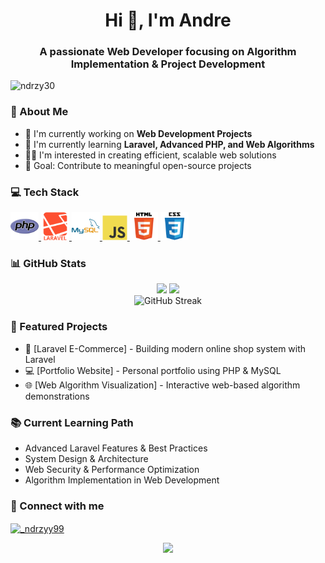 <h1 align="center">Hi 👋, I'm Andre</h1>
<h3 align="center">A passionate Web Developer focusing on Algorithm Implementation & Project Development</h3>

<p align="left"> <img src="https://komarev.com/ghpvc/?username=ndrzy30&label=Profile%20views&color=0e75b6&style=flat" alt="ndrzy30" /> </p>

### 🚀 About Me
- 🔭 I'm currently working on **Web Development Projects**
- 🌱 I'm currently learning **Laravel, Advanced PHP, and Web Algorithms**
- 👨‍💻 I'm interested in creating efficient, scalable web solutions
- 🎯 Goal: Contribute to meaningful open-source projects

### 💻 Tech Stack
<p align="left">
  <!-- Backend -->
  <a href="https://www.php.net" target="_blank">
    <img src="https://raw.githubusercontent.com/devicons/devicon/master/icons/php/php-original.svg" alt="php" width="45" height="45"/>
  </a>
  <a href="https://laravel.com" target="_blank">
    <img src="https://raw.githubusercontent.com/devicons/devicon/master/icons/laravel/laravel-plain-wordmark.svg" alt="laravel" width="45" height="45"/>
  </a>
  <a href="https://www.mysql.com/" target="_blank">
    <img src="https://raw.githubusercontent.com/devicons/devicon/master/icons/mysql/mysql-original-wordmark.svg" alt="mysql" width="45" height="45"/>
  </a>
  
  <!-- Frontend -->
  <a href="https://developer.mozilla.org/en-US/docs/Web/JavaScript" target="_blank">
    <img src="https://raw.githubusercontent.com/devicons/devicon/master/icons/javascript/javascript-original.svg" alt="javascript" width="40" height="40"/>
  </a>
  <a href="https://www.w3.org/html/" target="_blank">
    <img src="https://raw.githubusercontent.com/devicons/devicon/master/icons/html5/html5-original-wordmark.svg" alt="html5" width="45" height="45"/>
  </a>
  <a href="https://www.w3schools.com/css/" target="_blank">
    <img src="https://raw.githubusercontent.com/devicons/devicon/master/icons/css3/css3-original-wordmark.svg" alt="css3" width="45" height="45"/>
  </a>
</p>

### 📊 GitHub Stats
<div align="center">
  <img height="180em" src="https://github-readme-stats.vercel.app/api?username=ndrzy30&show_icons=true&theme=tokyonight&include_all_commits=true&count_private=true"/>
  <img height="180em" src="https://github-readme-stats.vercel.app/api/top-langs/?username=ndrzy30&layout=compact&langs_count=7&theme=tokyonight"/>
</div>

<div align="center">
  <img src="https://github-readme-streak-stats.herokuapp.com/?user=ndrzy30&theme=tokyonight" alt="GitHub Streak"/>
</div>

### 🌟 Featured Projects
- 🚀 [Laravel E-Commerce] - Building modern online shop system with Laravel
- 💻 [Portfolio Website] - Personal portfolio using PHP & MySQL
- 🌐 [Web Algorithm Visualization] - Interactive web-based algorithm demonstrations

### 📚 Current Learning Path
- Advanced Laravel Features & Best Practices
- System Design & Architecture
- Web Security & Performance Optimization
- Algorithm Implementation in Web Development

### 🤝 Connect with me
<p align="left">
<a href="https://instagram.com/_ndrzyy99" target="blank"><img align="center" src="https://raw.githubusercontent.com/rahuldkjain/github-profile-readme-generator/master/src/images/icons/Social/instagram.svg" alt="_ndrzyy99" height="30" width="40" /></a>
</p>

<p align="center">
  <img src="https://capsule-render.vercel.app/api?type=waving&color=gradient&height=100&section=footer"/>
</p>
